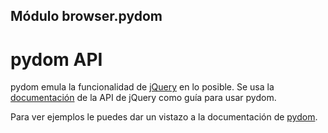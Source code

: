 Módulo **browser.pydom**
----------------------

<h1>pydom API</h1>

pydom emula la funcionalidad de [jQuery](http://www.jquery.com) en lo posible. Se usa la 
[documentación](http://api.jquery.com) de la API de jQuery como guía para usar pydom.

Para ver ejemplos le puedes dar un vistazo a la documentación de [pydom](../en/pydom/index.html).

